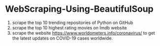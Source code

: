 # WebScraping-Using-BeautifulSoup

1. scrape the top 10 trending repositories of Python on GitHub
2. scrape the top 10 highest rating movies on Imdb website
3. scrape the website https://www.worldometers.info/coronavirus/ to get the latest updates on COVID-19 cases worldwide.
